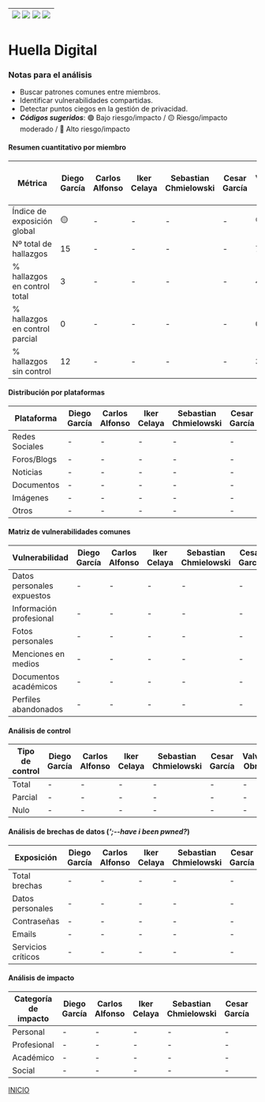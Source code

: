 | [![](https://img.shields.io/badge/-Inicio-FFF?style=flat&logo=Emlakjet&logoColor=black)](/README.md) [![](https://img.shields.io/badge/-Entrega_2-FFF?style=flat&logo=openstreetmap&logoColor=black)](/Entregas/Entrega-2/ModeloDeNegocio.md)  [![](https://img.shields.io/badge/-Entrega_3-FFF?style=flat&logo=openstreetmap&logoColor=black)](/Entregas/Entrega-3/HuellaDigital.md)  [![](https://img.shields.io/badge/-Entrega_4-FFF?style=flat&logo=openstreetmap&logoColor=black)]()|
|:-:|
# Huella Digital

### Notas para el análisis

- Buscar patrones comunes entre miembros.
- Identificar vulnerabilidades compartidas.
- Detectar puntos ciegos en la gestión de privacidad.
- ***Códigos sugeridos***: 🟢 Bajo riesgo/impacto / 🟡 Riesgo/impacto moderado / 🔴 Alto riesgo/impacto


#### Resumen cuantitativo por miembro

<div align=center>

|Métrica|Diego García|Carlos Alfonso|Iker Celaya|Sebastian Chmielowski|Cesar García|Valvanuz Obregón|Eduardo Olea|Lucia Prieto|Daniel Puente|Anette Torres|Patrón grupal<br>(Media y desviación)|
|-|-|-|-|-|-|-|-|-|-|-|-|
|Índice de exposición global|🟡|-|-|-|-|🟢|-|🟢|-|🟢|-|
|Nº total de hallazgos|15|-|-|-|-|7|-|7|-|3|-|
|% hallazgos en control total|3|-|-|-|-|4|-|5|-|3|-|
|% hallazgos en control parcial|0|-|-|-|-|0|-|0|-|0|-|
|% hallazgos sin control|12|-|-|-|-|3|-|2|-|0|-|

</div>

#### Distribución por plataformas

<div align=center>

|Plataforma|Diego García|Carlos Alfonso|Iker Celaya|Sebastian Chmielowski|Cesar García|Valvanuz Obregón|Eduardo Olea|Lucia Prieto|Daniel Puente|Anette Torres|Total grupo|
|-|-|-|-|-|-|-|-|-|-|-|-|
|Redes Sociales|-|-|-|-|-|3|-|4|-|3|-|
|Foros/Blogs|-|-|-|-|-|0|-|-|-|0|-|
|Noticias|-|-|-|-|-|0|-|-|-|0|-|
|Documentos|-|-|-|-|-|0|-|-|-|0|-|
|Imágenes|-|-|-|-|-|0|-|1|-|0|-|
|Otros|-|-|-|-|-|4|-|2|-|0|-|

</div>

#### Matriz de vulnerabilidades comunes

<div align=center>

|Vulnerabilidad|Diego García|Carlos Alfonso|Iker Celaya|Sebastian Chmielowski|Cesar García|Valvanuz Obregón|Eduardo Olea|Lucia Prieto|Daniel Puente|Anette Torres|% Grupo|Riesgo medio|
|-|-|-|-|-|-|-|-|-|-|-|-|-|
|Datos personales expuestos|-|-|-|-|-|-|-|-|-|3|-|-|
|Información profesional|-|-|-|-|-|-|-|-|-|1|-|-|
|Fotos personales|-|-|-|-|-|-|-|-|-|2|-|-|
|Menciones en medios|-|-|-|-|-|-|-|-|-|0|-|-|
|Documentos académicos|-|-|-|-|-|-|-|-|-|1|-|-|
|Perfiles abandonados|-|-|-|-|-|-|-|0|-|0|-|-|

</div>

#### Análisis de control

<div align=center>

|Tipo de control|Diego García|Carlos Alfonso|Iker Celaya|Sebastian Chmielowski|Cesar García|Valvanuz Obregón|Eduardo Olea|Lucia Prieto|Daniel Puente|Anette Torres|% Grupo|Riesgo promedio|
|-|-|-|-|-|-|-|-|-|-|-|-|-|
|Total|-|-|-|-|-|-|-|-|-|-|3|-|-|
|Parcial|-|-|-|-|-|-|-|-|-|-|0|-|-|
|Nulo|-|-|-|-|-|-|-|-|-|-|0|-|-|

</div>

#### Análisis de brechas de datos (*';--have i been pwned?*)

<div align=center>

|Exposición|Diego García|Carlos Alfonso|Iker Celaya|Sebastian Chmielowski|Cesar García|Valvanuz Obregón|Eduardo Olea|Lucia Prieto|Daniel Puente|Anette Torres|% grupal|
|-|-|-|-|-|-|-|-|-|-|-|-|
|Total brechas|-|-|-|-|-|-|-|0|-|1|-|-|
|Datos personales|-|-|-|-|-|-|-|0|-|0|-|-|
|Contraseñas|-|-|-|-|-|-|-|0|-|0|-|-|
|Emails|-|-|-|-|-|-|-|0|-|1|-|-|
|Servicios críticos|-|-|-|-|-|-|-|0|-|0|-|-|

</div>

#### Análisis de impacto

<div align=center>

|Categoría de impacto|Diego García|Carlos Alfonso|Iker Celaya|Sebastian Chmielowski|Cesar García|Valvanuz Obregón|Eduardo Olea|Lucia Prieto|Daniel Puente|Anette Torres|Impacto grupal|
|-|-|-|-|-|-|-|-|-|-|-|-|
|Personal|-|-|-|-|-|-|-|-|-|3|-|-|
|Profesional|-|-|-|-|-|-|-|-|-|1|-|-|
|Académico|-|-|-|-|-|-|-|-|-|1|-|-|
|Social|-|-|-|-|-|-|-|-|-|2|-|-|

</div>

[INICIO](/README.md)
